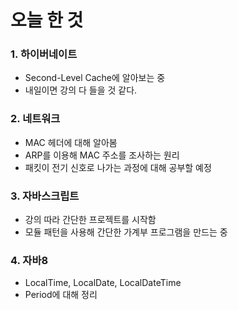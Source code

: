 # 오늘 한 것
### 1. 하이버네이트
- Second-Level Cache에 알아보는 중
- 내일이면 강의 다 들을 것 같다.

### 2. 네트워크
- MAC 헤더에 대해 알아봄
- ARP를 이용해 MAC 주소를 조사하는 원리
- 패킷이 전기 신호로 나가는 과정에 대해 공부할 예정

### 3. 자바스크립트
- 강의 따라 간단한 프로젝트를 시작함
- 모듈 패턴을 사용해 간단한 가계부 프로그램을 만드는 중

### 4. 자바8
- LocalTime, LocalDate, LocalDateTime
- Period에 대해 정리
